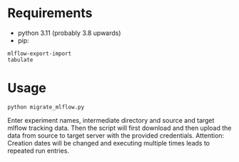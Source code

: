 # Requirements

 - python 3.11 (probably 3.8 upwards)
 - pip:
  ```
  mlflow-export-import
  tabulate 
  ```

# Usage

`python migrate_mlflow.py`
 
 Enter experiment names, intermediate directory and  source and target mlflow tracking data.
 Then the script will first download and then upload the data from source to target server with the provided credentials.
 Attention: Creation dates will be changed and executing multiple times leads to repeated run entries.
